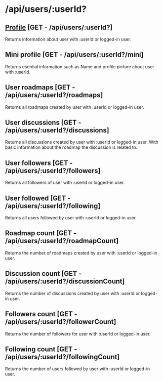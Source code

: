 # /api/users/:userId?

## [Profile](get.md) [GET - /api/users/:userId?]
Returns information about user with :userId or logged-in user. 

## Mini profile [GET - /api/users/:userId?/mini]
Returns esential information such as Name and profile picture 
about user with :userId.

## User roadmaps [GET - /api/users/:userId?/roadmaps]
Returns all roadmaps created by user with :userId or logged-in user.

## User discussions [GET - /api/users/:userId?/discussions]
Returns all discussions created by user with :userId or logged-in user.
With basic information about the roadmap the discussion is related to.

## User followers [GET - /api/users/:userId?/followers]
Returns all followers of user with :userId or logged-in user.

## User followed [GET - /api/users/:userId?/following]
Returns all users followed by user with :userId or logged-in user.

## Roadmap count [GET - /api/users/:userId?/roadmapCount]
Returns the number of roadmaps created by user with :userId or logged-in user.

## Discussion count [GET - /api/users/:userId?/discussionCount]
Returns the number of discussions created by user with :userId or logged-in user.

## Followers count [GET - /api/users/:userId?/followerCount]
Returns the number of followers for user with :userId or logged-in user.

## Following count [GET - /api/users/:userId?/followingCount]
Returns the number of users followed by user with :userId or logged-in user.


